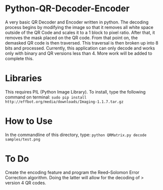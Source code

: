 # Python-QR-Decoder-Encoder
A very basic QR Decoder and Encoder written in python. The decoding process begins by modifying the image so that it removes all white space outside of the QR Code and scales it to a 1 block to pixel ratio. After that, it removes the mask placed on the QR code. From that point on, the demasked QR code is then traversed. This traversal is then broken up into 8 bits and processed. Currently, this application can only decode and works only with binary and QR versions less than 4. More work will be added to complete this.

# Libraries
This requires PIL (Python Image Library). To install, type the following command on terminal:
```sudo pip install http://effbot.org/media/downloads/Imaging-1.1.7.tar.gz```

# How to Use
In the commandline of this directory, type: ```python QRMatrix.py decode samples/test.png```

# To Do
Create the encoding feature and program the Reed–Solomon Error Correction algorithm. Doing the latter will allow for the decoding of > version 4 QR codes. 
